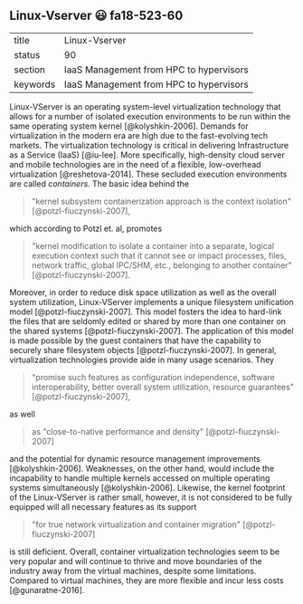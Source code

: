 ## Linux-Vserver :smiley: fa18-523-60


|          |                                         |
| -------- | --------------------------------------- |
| title    | Linux-Vserver                           | 
| status   | 90                                      |
| section  | IaaS Management from HPC to hypervisors |
| keywords | IaaS Management from HPC to hypervisors |


Linux-VServer is an operating system-level virtualization technology that 
allows for a number of isolated execution environments to be run within 
the same operating system kernel [@kolyshkin-2006]. Demands for virtualization 
in the modern era are high due to the fast-evolving tech markets. The virtualization 
technology is critical in delivering Infrastructure as a Service (IaaS) [@iu-lee]. 
More specifically, high-density cloud server and mobile technologies are 
in the need of a flexible, low-overhead virtualization [@reshetova-2014]. 
These secluded execution environments are called *containers*. The basic idea 
behind the 

> "kernel subsystem containerization approach is the context isolation" [@potzl-fiuczynski-2007], 

which according to Potzl et. al, promotes 

> "kernel modification to isolate a container into a separate, logical execution context 
> such that it cannot see or impact processes, files, network traffic, global IPC/SHM, etc., 
> belonging to another container" [@potzl-fiuczynski-2007]. 

Moreover, in order to reduce disk space utilization as well as the overall system utilization, 
Linux-VServer implements a unique filesystem unification model [@potzl-fiuczynski-2007]. 
This model fosters the idea to hard-link the files that are seldomly edited or shared 
by more than one container on the shared systems [@potzl-fiuczynski-2007]. The application 
of this model is made possible by the guest containers that have the capability 
to securely share filesystem objects [@potzl-fiuczynski-2007]. In general, 
virtualization technologies provide aide in many usage scenarios. They

> "promise such features as configuration independence, software interoperability, better 
> overall system utilization,  resource guarantees" [@potzl-fiuczynski-2007], 

as well 

> as "close-to-native performance and density" [@potzl-fiuczynski-2007]

and the potential for dynamic resource management improvements [@kolyshkin-2006]. Weaknesses, 
on the other hand, would include the incapability to handle multiple kernels accessed on
multiple operating systems simultaneously [@kolyshkin-2006]. Likewise, the kernel footprint of 
the Linux-VServer is rather small, however, it is not considered to be fully equipped will all
necessary features as its support 

> "for true network virtualization and container migration" [@potzl-fiuczynski-2007] 

is still deficient. Overall, container virtualization technologies seem to be very 
popular and will continue to thrive and move boundaries of the industry away from the 
virtual machines, despite some limitations. Compared to virtual machines, they are more 
flexible and incur less costs [@gunaratne-2016].

